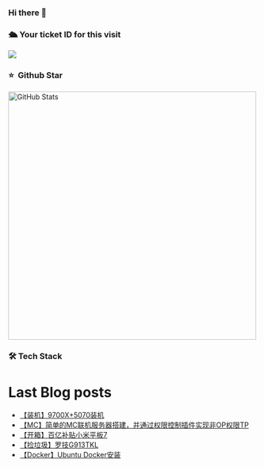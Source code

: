 ### Hi there 👋

<!--
**doraemon-hub-art/doraemon-hub-art** is a ✨ _special_ ✨ repository because its `README.md` (this file) appears on your GitHub profile.

Here are some ideas to get you started:

- 🔭 I’m currently working on ...

- 🌱 I’m currently learning ...

- 👯 I’m looking to collaborate on ...

- 🤔 I’m looking for help with ...

- 💬 Ask me about ...

- 📫 How to reach me: ...

- 😄 Pronouns: ...

- ⚡ Fun fact: ...
  -->

  

### **🛳** **Your ticket ID for this visit**

<img src="https://profile-counter.glitch.me/doraemon-hub-art/count.svg" />

### ⭐️ &nbsp;Github Star

<img width="500px"  alt="GitHub Stats" src="https://github-readme-stats.vercel.app/api?username=doraemon-hub-art&count_private=true&show_icons=true"/>

### **🛠** **Tech Stack**


# Last Blog posts
<!-- BLOG-POST-LIST:START -->
- [【装机】9700X+5070装机](/archives/9700X-5070-zhuang-ji)
- [【MC】简单的MC联机服务器搭建，并通过权限控制插件实现非OP权限TP](/archives/mc-jian-dan-de-mclian-ji-fu-wu-qi-da-jian)
- [【开箱】百亿补贴小米平板7](/archives/kai-xiang-bai-yi-bu-tie-xiao-mi-ping-ban-7)
- [【捡垃圾】罗技G913TKL](/archives/jian-la-ji-luo-ji-g913tkl)
- [【Docker】Ubuntu Docker安装](/archives/%E3%80%90Docker%E3%80%91Ubuntu%20Docker%E5%AE%89%E8%A3%85)
<!-- BLOG-POST-LIST:END -->


